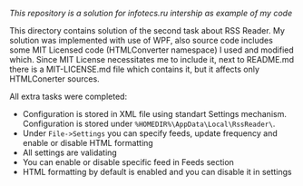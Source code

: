 *This repository is a solution for infotecs.ru intership as example of my code*

This directory contains solution of the second task about RSS Reader. 
My solution was implemented with use of WPF, also source code includes some MIT Licensed code (HTMLConverter namespace) I used and modified which. Since MIT License necessitates me to include it, next to README.md there is a MIT-LICENSE.md file which contains it, but it affects only HTMLConerter sources.

All extra tasks were completed:
 - Configuration is stored in XML file using standart Settings mechanism. Configuration is stored under `%HOMEDIR%\AppData\Local\RssReader\`.
 - Under `File->Settings` you can specify feeds, update frequency and enable or disable HTML formatting
 - All settings are validating
 - You can enable or disable specific feed in Feeds section
 - HTML formatting by default is enabled and you can disable it in settings
 
